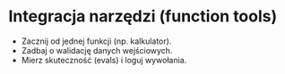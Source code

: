# Integracja narzędzi (function tools)
- Zacznij od jednej funkcji (np. kalkulator).
- Zadbaj o walidację danych wejściowych.
- Mierz skuteczność (evals) i loguj wywołania.
